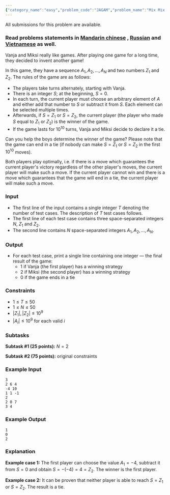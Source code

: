 ```yaml
---
{"category_name":"easy","problem_code":"JAGAM","problem_name":"Mix Mix Game","languages_supported":{"0":"C","1":"CPP14","2":"JAVA","3":"PYTH","4":"PYTH 3.6","5":"PYPY","6":"CS2","7":"PAS fpc","8":"PAS gpc","9":"RUBY","10":"PHP","11":"GO","12":"NODEJS","13":"HASK","14":"rust","15":"SCALA","16":"swift","17":"D","18":"PERL","19":"FORT","20":"WSPC","21":"ADA","22":"CAML","23":"ICK","24":"BF","25":"ASM","26":"CLPS","27":"PRLG","28":"ICON","29":"SCM qobi","30":"PIKE","31":"ST","32":"NICE","33":"LUA","34":"BASH","35":"NEM","36":"LISP sbcl","37":"LISP clisp","38":"SCM guile","39":"JS","40":"ERL","41":"TCL","42":"kotlin","43":"PERL6","44":"TEXT","45":"SCM chicken","46":"PYP3","47":"CLOJ","48":"COB","49":"FS"},"max_timelimit":1,"source_sizelimit":50000,"problem_author":"allllekssssa","problem_tester":null,"date_added":"24-08-2018","tags":{"0":"ad","1":"allllekssssa","2":"game","3":"ltime63"},"editorial_url":"https://discuss.codechef.com/problems/JAGAM","time":{"view_start_date":1535216402,"submit_start_date":1535216402,"visible_start_date":1535216402,"end_date":1735669800},"is_direct_submittable":false,"layout":"problem"}
---
```

<span class="solution-visible-txt">All submissions for this problem are available.</span><h3>Read problems statements in <a 
href="http://www.codechef.com/download/translated/LTIME63/mandarin/JAGAM.pdf" target="_blank">Mandarin chinese</a>
, <a href="http://www.codechef.com/download/translated/LTIME63/russian/JAGAM.pdf" target="_blank">Russian</a> and <a href="http://www.codechef.com/download/translated/LTIME63/vietnamese/JAGAM.pdf" target="_blank">Vietnamese</a> as well.</h3>

Vanja and Miksi really like games. After playing one game for a long time, they decided to invent another game!

In this game, they have a sequence $A_1, A_2, \dots, A_N$ and two numbers $Z_1$ and $Z_2$. The rules of the game are as follows:
- The players take turns alternately, starting with Vanja.
- There is an integer $S$; at the beginning, $S = 0$.
- In each turn, the current player must choose an arbitrary element of $A$ and either add that number to $S$ or subtract it from $S$. Each element can be selected multiple times.
- Afterwards, if $S = Z_1$ or $S = Z_2$, the current player (the player who made $S$ equal to $Z_1$ or $Z_2$) is the winner of the game.
- If the game lasts for $10^{10}$ turns, Vanja and Miksi decide to declare it a tie.

Can you help the boys determine the winner of the game? Please note that the game can end in a tie (if nobody can make $S = Z_1$ or $S = Z_2$ in the first $10^{10}$ moves).

Both players play optimally, i.e. if there is a move which guarantees the current player's victory regardless of the other player's moves, the current player will make such a move. If the current player cannot win and there is a move which guarantees that the game will end in a tie, the current player will make such a move.

### Input
- The first line of the input contains a single integer $T$ denoting the number of test cases. The description of $T$ test cases follows.
- The first line of each test case contains three space-separated integers $N$, $Z_1$ and $Z_2$.
- The second line contains $N$ space-separated integers $A_1, A_2, \dots, A_N$.

### Output
- For each test case, print a single line containing one integer — the final result of the game:
    - $1$ if Vanja (the first player) has a winning strategy
    - $2$ if Miksi (the second player) has a winning strategy
    - $0$ if the game ends in a tie
 
### Constraints
- $1 \le T \le 50$
- $1 \le N \le 50$
- $|Z_1|, |Z_2| \le 10^9$
- $|A_i| \le 10^9$ for each valid $i$

### Subtasks
**Subtask #1 (25 points):** $N = 2$

**Subtask #2 (75 points):** original constraints

### Example Input
```
3
2 6 4
-4 10
1 1 -1
2
2 0 7
3 4
```

### Example Output
```
1
0
2
```

### Explanation
**Example case 1:** The first player can choose the value $A_1 = -4$, subtract it from $S = 0$ and obtain $S = - (-4) = 4 = Z_2$. The winner is the first player.  

**Example case 2:** It can be proven that neither player is able to reach $S = Z_1$ or $S = Z_2$. The result is a tie.
